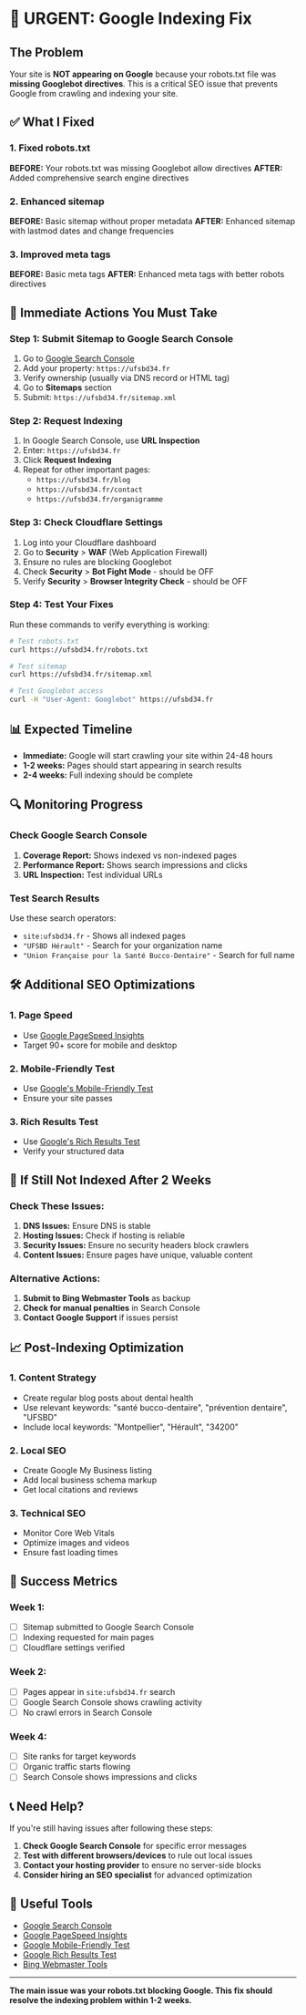 # 🚨 URGENT: Google Indexing Fix

## The Problem
Your site is **NOT appearing on Google** because your robots.txt file was **missing Googlebot directives**. This is a critical SEO issue that prevents Google from crawling and indexing your site.

## ✅ What I Fixed

### 1. Fixed robots.txt
**BEFORE:** Your robots.txt was missing Googlebot allow directives
**AFTER:** Added comprehensive search engine directives

### 2. Enhanced sitemap
**BEFORE:** Basic sitemap without proper metadata
**AFTER:** Enhanced sitemap with lastmod dates and change frequencies

### 3. Improved meta tags
**BEFORE:** Basic meta tags
**AFTER:** Enhanced meta tags with better robots directives

## 🚀 Immediate Actions You Must Take

### Step 1: Submit Sitemap to Google Search Console
1. Go to [Google Search Console](https://search.google.com/search-console)
2. Add your property: `https://ufsbd34.fr`
3. Verify ownership (usually via DNS record or HTML tag)
4. Go to **Sitemaps** section
5. Submit: `https://ufsbd34.fr/sitemap.xml`

### Step 2: Request Indexing
1. In Google Search Console, use **URL Inspection**
2. Enter: `https://ufsbd34.fr`
3. Click **Request Indexing**
4. Repeat for other important pages:
   - `https://ufsbd34.fr/blog`
   - `https://ufsbd34.fr/contact`
   - `https://ufsbd34.fr/organigramme`

### Step 3: Check Cloudflare Settings
1. Log into your Cloudflare dashboard
2. Go to **Security** > **WAF** (Web Application Firewall)
3. Ensure no rules are blocking Googlebot
4. Check **Security** > **Bot Fight Mode** - should be OFF
5. Verify **Security** > **Browser Integrity Check** - should be OFF

### Step 4: Test Your Fixes
Run these commands to verify everything is working:

```bash
# Test robots.txt
curl https://ufsbd34.fr/robots.txt

# Test sitemap
curl https://ufsbd34.fr/sitemap.xml

# Test Googlebot access
curl -H "User-Agent: Googlebot" https://ufsbd34.fr
```

## 📊 Expected Timeline

- **Immediate:** Google will start crawling your site within 24-48 hours
- **1-2 weeks:** Pages should start appearing in search results
- **2-4 weeks:** Full indexing should be complete

## 🔍 Monitoring Progress

### Check Google Search Console
1. **Coverage Report:** Shows indexed vs non-indexed pages
2. **Performance Report:** Shows search impressions and clicks
3. **URL Inspection:** Test individual URLs

### Test Search Results
Use these search operators:
- `site:ufsbd34.fr` - Shows all indexed pages
- `"UFSBD Hérault"` - Search for your organization name
- `"Union Française pour la Santé Bucco-Dentaire"` - Search for full name

## 🛠️ Additional SEO Optimizations

### 1. Page Speed
- Use [Google PageSpeed Insights](https://pagespeed.web.dev/)
- Target 90+ score for mobile and desktop

### 2. Mobile-Friendly Test
- Use [Google's Mobile-Friendly Test](https://search.google.com/test/mobile-friendly)
- Ensure your site passes

### 3. Rich Results Test
- Use [Google's Rich Results Test](https://search.google.com/test/rich-results)
- Verify your structured data

## 🚨 If Still Not Indexed After 2 Weeks

### Check These Issues:
1. **DNS Issues:** Ensure DNS is stable
2. **Hosting Issues:** Check if hosting is reliable
3. **Security Issues:** Ensure no security headers block crawlers
4. **Content Issues:** Ensure pages have unique, valuable content

### Alternative Actions:
1. **Submit to Bing Webmaster Tools** as backup
2. **Check for manual penalties** in Search Console
3. **Contact Google Support** if issues persist

## 📈 Post-Indexing Optimization

### 1. Content Strategy
- Create regular blog posts about dental health
- Use relevant keywords: "santé bucco-dentaire", "prévention dentaire", "UFSBD"
- Include local keywords: "Montpellier", "Hérault", "34200"

### 2. Local SEO
- Create Google My Business listing
- Add local business schema markup
- Get local citations and reviews

### 3. Technical SEO
- Monitor Core Web Vitals
- Optimize images and videos
- Ensure fast loading times

## 🎯 Success Metrics

### Week 1:
- [ ] Sitemap submitted to Google Search Console
- [ ] Indexing requested for main pages
- [ ] Cloudflare settings verified

### Week 2:
- [ ] Pages appear in `site:ufsbd34.fr` search
- [ ] Google Search Console shows crawling activity
- [ ] No crawl errors in Search Console

### Week 4:
- [ ] Site ranks for target keywords
- [ ] Organic traffic starts flowing
- [ ] Search Console shows impressions and clicks

## 📞 Need Help?

If you're still having issues after following these steps:

1. **Check Google Search Console** for specific error messages
2. **Test with different browsers/devices** to rule out local issues
3. **Contact your hosting provider** to ensure no server-side blocks
4. **Consider hiring an SEO specialist** for advanced optimization

## 🔗 Useful Tools

- [Google Search Console](https://search.google.com/search-console)
- [Google PageSpeed Insights](https://pagespeed.web.dev/)
- [Google Mobile-Friendly Test](https://search.google.com/test/mobile-friendly)
- [Google Rich Results Test](https://search.google.com/test/rich-results)
- [Bing Webmaster Tools](https://www.bing.com/webmasters)

---

**The main issue was your robots.txt blocking Google. This fix should resolve the indexing problem within 1-2 weeks.**